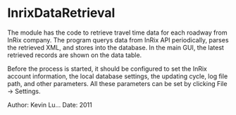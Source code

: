 InrixDataRetrieval
==================

The module has the code to retrieve travel time data for each roadway from InRix company. 
The program querys data from InRix API periodically, parses the retrieved XML, and stores into the database.
In the main GUI, the latest retrieved records are shown on the data table.

Before the process is started, it should be configured to set the InRix account information, 
the local database settings, the updating cycle, log file path, and other parameters. 
All these parameters can be set by clicking File -> Settings.


Author: Kevin Lu...
Date: 2011
